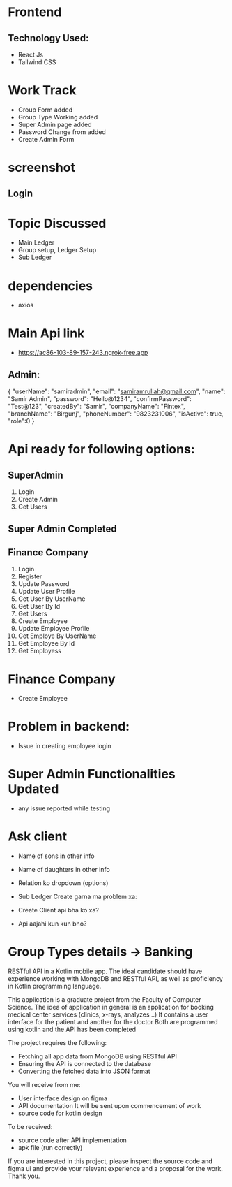 # Frontend

## Technology Used:
   * React Js
   * Tailwind CSS


# Work Track
  * Group Form added
  * Group Type Working added
  * Super Admin page added
  * Password Change from added
  * Create Admin Form


# screenshot
  ## Login
<!-- ![image](https://user-images.githubusercontent.com/74055996/230376757-dd04e36e-e3b6-478e-bcc4-bfc0b2584e66.png)

## Super Admin Login
![image](https://user-images.githubusercontent.com/74055996/230768723-70e0e85d-f99a-4beb-abe0-50715256915e.png)

## Dashboard

![image](https://user-images.githubusercontent.com/74055996/230385280-68c6ebba-6de8-4863-b526-86b949f307db.png)

## Main Ledger

![image](https://user-images.githubusercontent.com/74055996/230384808-82cf83a3-8daf-46d6-9f57-1818b6c882c0.png)

## Password Reset
![image](https://user-images.githubusercontent.com/74055996/230863330-d11d4146-0080-4cfd-9ef9-fd35d2bce6ee.png) -->



# Topic Discussed
  * Main Ledger
  * Group setup, Ledger Setup
  * Sub Ledger

# dependencies
  * axios


# Main Api link
  * https://ac86-103-89-157-243.ngrok-free.app




  ## Admin:
  {
  "userName": "samiradmin",
  "email": "samiramrullah@gmail.com",
  "name": "Samir Admin",
  "password": "Hello@1234",
  "confirmPassword": "Test@123",
  "createdBy": "Samir",
  "companyName": "Fintex",
  "branchName": "Birgunj",
  "phoneNumber": "9823231006",
  "isActive": true,
  "role":0
}


# Api ready for following options:
  ## SuperAdmin
1. Login
2. Create Admin
3. Get Users

## Super Admin Completed

## Finance Company
1. Login
2. Register
3. Update Password
4. Update User Profile
5. Get User By UserName
6. Get User By Id
7. Get Users
8. Create Employee
9. Update Employee Profile
10. Get Employe By UserName
11. Get Employee By Id
12. Get Employess

# Finance Company  
  * Create Employee



# Problem in backend:
  * Issue in creating employee login


# Super Admin Functionalities Updated
  * any issue reported while testing




# Ask client
* Name of sons in other info
* Name of daughters in other info
* Relation ko dropdown (options)


* Sub Ledger Create garna ma problem xa:


* Create Client api bha ko xa?
* Api aajahi kun kun bho?

























# Group Types details -> Banking






RESTful API in a Kotlin mobile app. The ideal candidate should have experience working with MongoDB and RESTful API, as well as proficiency in Kotlin programming language.

This application is a graduate project from the Faculty of Computer Science.
The idea of ​​application in general is an application for booking medical center services (clinics, x-rays, analyzes ..)
It contains a user interface for the patient and another for the doctor
Both are programmed using kotlin and the API has been completed

The project requires the following:

- Fetching all app data from MongoDB using RESTful API
- Ensuring the API is connected to the database
- Converting the fetched data into JSON format

You will receive from me:

- User interface design on figma
- API documentation It will be sent upon commencement of work
- source code for kotlin design

To be received:

- source code after API implementation
- apk file (run correctly)

If you are interested in this project, please inspect the source code and figma ui and provide your relevant experience and a proposal for the work. Thank you.